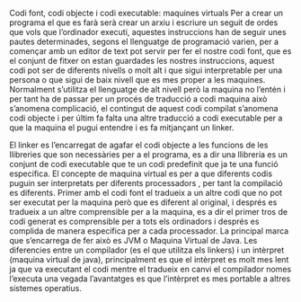 Codi font, codi objecte i codi executable: maquines virtuals
Per a crear un programa el que es farà serà crear un arxiu i escriure un seguit de ordes que 
vols que l’ordinador executi, aquestes instruccions han de seguir unes pautes 
determinades, segons el llenguatge de programació varien, per a començar amb un editor 
de text pot servir per fer el nostre codi font, que es el conjunt de fitxer on estan guardades 
les nostres instruccions, aquest codi pot ser de diferents nivells o molt alt i que sigui 
interpretable per una persona o que sigui de baix nivell que es mes proper a les maquines. 
Normalment s’utilitza el llenguatge de alt nivell però la maquina no l’entén i per tant ha de 
passar per un procés de traducció  a codi maquina això s’anomena complicació, el 
contingut de aquest codi compilat s’anomena codi objecte i per últim fa falta una altre 
traducció a codi executable per a que la maquina el pugui entendre i es fa mitjançant un 
linker.

El linker es l’encarregat de agafar el codi objecte a les funcions de les llibreries que son 
necessàries per a el programa, es a dir una llibreria es un conjunt de codi executable que 
te un codi predefinit que ja te una funció especifica.
El concepte de maquina virtual es per a que diferents codis puguin ser interpretats per diferents processadors , per tant la compilació es diferents.
Primer amb el codi font el tradueix a un altre codi que no pot ser executat per la maquina però que es diferent al original, i després es tradueix a un altre comprensible per a la maquina, es a dir el primer tros de codi generat es comprensible per a tots els ordinadors i després es complida de manera especifica per a cada processador.
La principal marca que s’encarrega de fer això es JVM o Maquina Virtual de Java.
Les diferencies entre un compilador (es el que utilitza els linkers) i un intèrpret (maquina virtual de java), principalment es que el intèrpret es molt mes lent ja que va executant el codi mentre el tradueix en canvi el compilador nomes l’executa una vegada l’avantatges es que l’intèrpret es mes portable a altres sistemes operatius.
